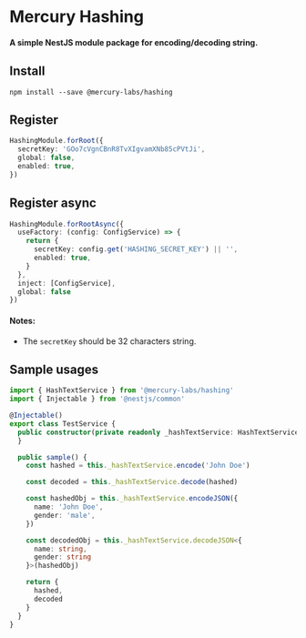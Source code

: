 # Mercury Hashing
#### A simple NestJS module package for encoding/decoding string.

## Install
```shell
npm install --save @mercury-labs/hashing
```

## Register
```typescript
HashingModule.forRoot({
  secretKey: 'GOo7cVgnCBnR8TvXIgvamXNb85cPVtJi',
  global: false,
  enabled: true,
})
```

## Register async
```typescript
HashingModule.forRootAsync({
  useFactory: (config: ConfigService) => {
    return {
      secretKey: config.get('HASHING_SECRET_KEY') || '',
      enabled: true,
    }
  },
  inject: [ConfigService],
  global: false
})
```

#### Notes:
- The `secretKey` should be 32 characters string.

## Sample usages

```typescript
import { HashTextService } from '@mercury-labs/hashing'
import { Injectable } from '@nestjs/common'

@Injectable()
export class TestService {
  public constructor(private readonly _hashTextService: HashTextService) {
  }

  public sample() {
    const hashed = this._hashTextService.encode('John Doe')

    const decoded = this._hashTextService.decode(hashed)

    const hashedObj = this._hashTextService.encodeJSON({
      name: 'John Doe',
      gender: 'male',
    })

    const decodedObj = this._hashTextService.decodeJSON<{
      name: string,
      gender: string
    }>(hashedObj)

    return {
      hashed,
      decoded
    }
  }
}
```